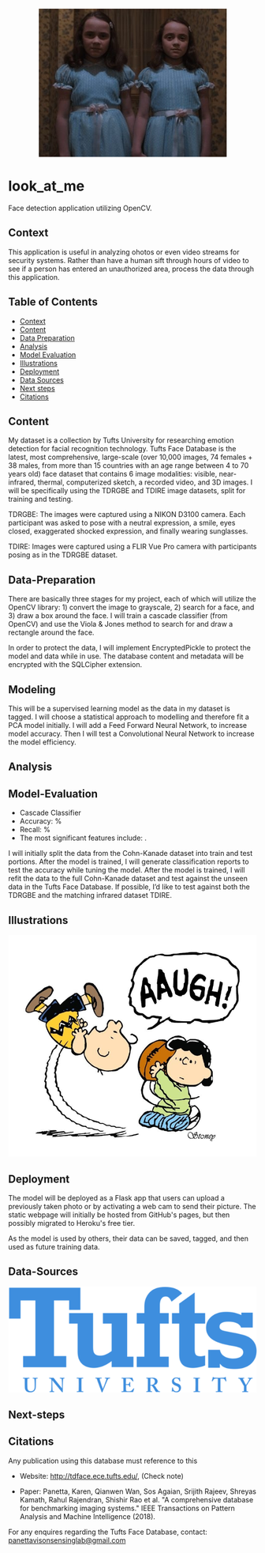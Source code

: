 <p align="center"><img src="img/eyes.jpg" title="Look At Me!"></a></p>  



# look\_at\_me  

Face detection application utilizing OpenCV.


## Context

This application is useful in analyzing ohotos or even video streams for security systems.  Rather than have a human sift through hours of video to see if a person has entered an unauthorized area, process the data through this application. 

## Table of Contents

- [Context](#Context)
- [Content](#Content)
- [Data Preparation](#Data-Preparation)
- [Analysis](#Analysis)
- [Model Evaluation](#Model-Evaluation)
- [Illustrations](#Illustrations)
- [Deployment](#Deployment)
- [Data Sources](#Data-Sources)
- [Next steps](#Next-steps)
- [Citations](#Citations)

## Content

My dataset is a collection by Tufts University for researching emotion detection for facial recognition technology.  Tufts Face Database is the latest, most comprehensive, large-scale (over 10,000 images, 74 females + 38 males, from more than 15 countries with an age range between 4 to 70 years old) face dataset that contains 6 image modalities: visible, near-infrared, thermal, computerized sketch, a recorded video, and 3D images.  I will be specifically using the TDRGBE and TDIRE image datasets, split for training and testing.

TDRGBE: The images were captured using a NIKON D3100 camera. Each participant was asked to pose with a neutral expression, a smile, eyes closed, exaggerated shocked expression, and finally wearing sunglasses.

TDIRE: Images were captured using a FLIR Vue Pro camera with participants posing as in the TDRGBE dataset.  

## Data-Preparation

There are basically three stages for my project, each of which will utilize the OpenCV library: 1) convert the image to grayscale, 2) search for a face, and 3) draw a box around the face.  I will train a cascade classifier (from OpenCV) and use the Viola & Jones method to search for and draw a rectangle around the face.  

In order to protect the data, I will implement EncryptedPickle to protect the model and data while in use.  The database content and metadata will be encrypted with the SQLCipher extension.

## Modeling

This will be a supervised learning model as the data in my dataset is tagged.  I will choose a statistical approach to modelling and therefore fit a PCA model initially.  I will add a Feed Forward Neural Network, to increase model accuracy. Then I will test a Convolutional Neural Network to increase the model efficiency.  

## Analysis


## Model-Evaluation

- Cascade Classifier
- Accuracy: %
- Recall: %
- The most significant features include: .  

I will initially split the data from the Cohn-Kanade dataset into train and test portions.  After the model is trained, I will generate classification reports to test the accuracy while tuning the model.  After the model is trained, I will refit the data to the full Cohn-Kanade dataset and test against the unseen data in the Tufts Face Database.  If possible, I’d like to test against both the TDRGBE and the matching infrared dataset TDIRE.


## Illustrations 

![Place Holder](img/lucy.jpeg)  

## Deployment  

The model will be deployed as a Flask app that users can upload a previously taken photo or by activating a web cam to send their picture.  The static webpage will initially be hosted from GitHub's pages, but then possibly migrated to Heroku's free tier.  

As the model is used by others, their data can be saved, tagged, and then used as future training data.

## Data-Sources

[![Tufts Face Database][3]][4]

[3]: img/tufts_university.png 
[4]: http://tdface.ece.tufts.edu "Tufts Face Database: Request permission to use this dataset!!!"  


## Next-steps  
 

## Citations

Any publication using this database must reference to this

- Website: http://tdface.ece.tufts.edu/, (Check note)

- Paper: Panetta, Karen, Qianwen Wan, Sos Agaian, Srijith Rajeev, Shreyas Kamath, Rahul Rajendran, Shishir Rao et al. "A comprehensive database for benchmarking imaging systems." IEEE Transactions on Pattern Analysis and Machine Intelligence (2018).

For any enquires regarding the Tufts Face Database, contact: panettavisonsensinglab@gmail.com

